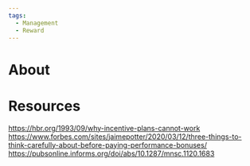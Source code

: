```yaml
---
tags:
  - Management
  - Reward
---
```

# About

# Resources
https://hbr.org/1993/09/why-incentive-plans-cannot-work
https://www.forbes.com/sites/jaimepotter/2020/03/12/three-things-to-think-carefully-about-before-paying-performance-bonuses/
https://pubsonline.informs.org/doi/abs/10.1287/mnsc.1120.1683